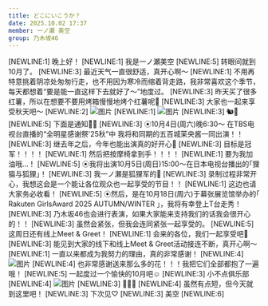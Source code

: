 ```yaml
---
title: どこにいこうか？
date: 2025.10.02 17:37
member: 一ノ瀬 美空
group: 乃木坂46
---
```


[NEWLINE:1]
晚上好！
[NEWLINE:1]
我是一ノ瀬美空
[NEWLINE:5]
转眼间就到10月了。
[NEWLINE:3]
最近天气一直很舒适，真开心啊〜
[NEWLINE:1]
不用再特意挑着阴凉处匆匆行走，也不用因为寒冷而缩着背走路，我非常喜欢这个季节，每天都想着“要是能一直这样下去就好了〜”地度过。
[NEWLINE:3]
昨天买了很多红薯，所以在想要不要用烤箱慢慢地烤个红薯呢🍠
[NEWLINE:3]
大家也一起来享受秋天吧〜
[NEWLINE:2]
![图片](https://www.nogizaka46.com/files/46/diary/n46/MEMBER/moblog/202510/mobWvwmXJ.jpg)
[NEWLINE:1]
![图片](https://www.nogizaka46.com/files/46/diary/n46/MEMBER/moblog/202510/mob7xb5A5.jpg)
[NEWLINE:3]
🐿🌰
[NEWLINE:5]
下面是通知⋆͛📢
[NEWLINE:3]
⦿10月4日(周六)晚6:30～
在TBS电视台直播的“全明星感谢祭'25秋”中
我将和同期的五百城茉央酱一同出演！！
[NEWLINE:3]
继去年之后，今年也能出演真的好开心🍁
[NEWLINE:3]
目标是冠军！！！！
[NEWLINE:1]
然后把按摩椅拿到手！！！！
[NEWLINE:1]
要为我加油哦...！
[NEWLINE:5]
⦿我将出演10月5日(周日)15:00～在日本电视台播出的｢狸猫与狐狸｣！
[NEWLINE:3]
我一ノ瀬是狐狸军的🦊
[NEWLINE:3]
录制过程非常开心，我想这会是一个能让各位观众也一起享受的节目！！
[NEWLINE:1]
这边也请大家务必收看！
[NEWLINE:5]
⦿然后，是在10月18日(周六)于幕张展览馆举办的｢
Rakuten GirlsAward 2025 AUTUMN/WINTER
｣，我将有幸登上T台走秀！
[NEWLINE:3]
乃木坂46也会进行表演，如果大家能来支持我们的话我会很开心的！！
[NEWLINE:3]
虽然会紧张，但我会连同紧张一起享受的。
[NEWLINE:5]
这周日还有线上Meet & Greet！
[NEWLINE:1]
会来的各位，我们一起享受吧🫶
[NEWLINE:3]
能见到大家的线下和线上Meet & Greet活动接连不断，真开心啊〜
[NEWLINE:1]
一直以来都成为我努力的理由，真的非常感谢！
[NEWLINE:4]
![图片](https://www.nogizaka46.com/files/46/diary/n46/MEMBER/moblog/202510/mobwqu0HD.jpg)
[NEWLINE:4]
也非常感谢送来那么多的花！！！我把它们全部都抱了一遍哦！
[NEWLINE:5]
一起度过一个愉快的10月吧☺︎
[NEWLINE:3]
小不点俱乐部
[NEWLINE:4]
![图片](https://www.nogizaka46.com/files/46/diary/n46/MEMBER/moblog/202510/mobcHB2jl.jpg)
[NEWLINE:3]
🍅🌙🫶
[NEWLINE:4]
虽然有点短，但今天就到这里吧！
[NEWLINE:3]
下次见♡
[NEWLINE:3]
美空
[NEWLINE:6]
